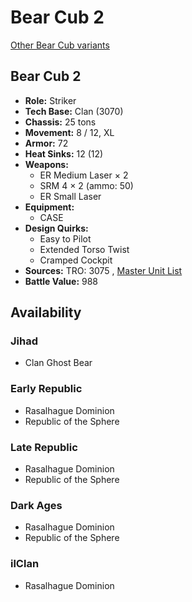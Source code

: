 # Bear Cub 2 

[Other Bear Cub variants](../bear_cub.md) 

## Bear Cub 2 

- **Role:** Striker 
- **Tech Base:** Clan (3070) 
- **Chassis:** 25 tons 
- **Movement:** 8 / 12, XL 
- **Armor:** 72 
- **Heat Sinks:** 12 (12) 
- **Weapons:** 
  - ER Medium Laser × 2 
  - SRM 4 × 2 (ammo: 50) 
  - ER Small Laser 
- **Equipment:** 
  - CASE 
- **Design Quirks:** 
  - Easy to Pilot 
  - Extended Torso Twist 
  - Cramped Cockpit 
- **Sources:** TRO: 3075 , [Master Unit List](http://masterunitlist.info/Unit/Details/315) 
- **Battle Value:** 988 

## Availability 

### Jihad 

- Clan Ghost Bear 

### Early Republic 

- Rasalhague Dominion 
- Republic of the Sphere 

### Late Republic 

- Rasalhague Dominion 
- Republic of the Sphere 

### Dark Ages 

- Rasalhague Dominion 
- Republic of the Sphere 

### ilClan 

- Rasalhague Dominion 

